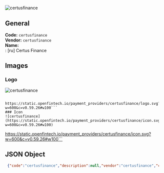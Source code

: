 #  
![certusfinance](https://static.openfintech.io/payment_providers/certusfinance/logo.svg?w=600&c=v0.59.26#w100)  
## General 
**Code:** `certusfinance`  
**Vendor:** `certusfinance`  
**Name:**  
:	[ru] Certus Finance  
## Images 
### Logo 
![certusfinance](https://static.openfintech.io/payment_providers/certusfinance/logo.svg?w=600&c=v0.59.26#w100)  
```
 https://static.openfintech.io/payment_providers/certusfinance/logo.svg?w=600&c=v0.59.26#w100```  
### Icon 
![certusfinance](https://static.openfintech.io/payment_providers/certusfinance/icon.svg?w=600&c=v0.59.26#w100)  
```
 https://static.openfintech.io/payment_providers/certusfinance/icon.svg?w=600&c=v0.59.26#w100```  
## JSON Object 
```json
 {"code":"certusfinance","description":null,"vendor":"certusfinance","categories":null,"countries":null,"payment_method":null,"payout_method":null,"metadata":null,"name":{"ru":"Certus Finance"}}```  
